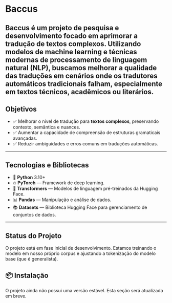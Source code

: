 # Baccus

Baccus é um projeto de pesquisa e desenvolvimento focado em aprimorar a tradução de textos complexos. 
Utilizando modelos de machine learning e técnicas modernas de processamento de linguagem natural (NLP), buscamos melhorar a qualidade das traduções em cenários onde os tradutores automáticos tradicionais falham, especialmente em textos técnicos, acadêmicos ou literários.
---

## Objetivos

- ✅ Melhorar o nível de tradução para **textos complexos**, preservando contexto, semântica e nuances.
- ✅ Aumentar a capacidade de compreensão de estruturas gramaticais avançadas.
- ✅ Reduzir ambiguidades e erros comuns em traduções automáticas.

---

## Tecnologias e Bibliotecas

- 🐍 **Python** 3.10+
- 🔥 **PyTorch** — Framework de deep learning.
- 🤗 **Transformers** — Modelos de linguagem pré-treinados da Hugging Face.
- 📊 **Pandas** — Manipulação e análise de dados.
- 📚 **Datasets** — Biblioteca Hugging Face para gerenciamento de conjuntos de dados.

---
## Status do Projeto

O projeto está em fase inicial de desenvolvimento.
Estamos treinando o modelo em nosso próprio corpus e ajustando a tokenização do modelo base (que é generalista).

## 📦 Instalação

O projeto ainda não possui uma versão estável. Esta seção será atualizada em breve.
